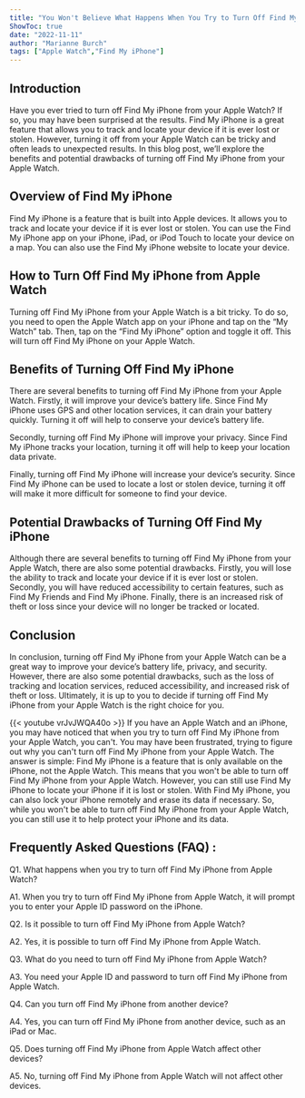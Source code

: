 ```yaml
---
title: "You Won't Believe What Happens When You Try to Turn Off Find My iPhone from Apple Watch!"
ShowToc: true 
date: "2022-11-11"
author: "Marianne Burch" 
tags: ["Apple Watch","Find My iPhone"]
---
```

## Introduction

Have you ever tried to turn off Find My iPhone from your Apple Watch? If so, you may have been surprised at the results. Find My iPhone is a great feature that allows you to track and locate your device if it is ever lost or stolen. However, turning it off from your Apple Watch can be tricky and often leads to unexpected results. In this blog post, we’ll explore the benefits and potential drawbacks of turning off Find My iPhone from your Apple Watch. 

## Overview of Find My iPhone

Find My iPhone is a feature that is built into Apple devices. It allows you to track and locate your device if it is ever lost or stolen. You can use the Find My iPhone app on your iPhone, iPad, or iPod Touch to locate your device on a map. You can also use the Find My iPhone website to locate your device.

## How to Turn Off Find My iPhone from Apple Watch

Turning off Find My iPhone from your Apple Watch is a bit tricky. To do so, you need to open the Apple Watch app on your iPhone and tap on the “My Watch” tab. Then, tap on the “Find My iPhone” option and toggle it off. This will turn off Find My iPhone on your Apple Watch. 

## Benefits of Turning Off Find My iPhone

There are several benefits to turning off Find My iPhone from your Apple Watch. Firstly, it will improve your device’s battery life. Since Find My iPhone uses GPS and other location services, it can drain your battery quickly. Turning it off will help to conserve your device’s battery life. 

Secondly, turning off Find My iPhone will improve your privacy. Since Find My iPhone tracks your location, turning it off will help to keep your location data private. 

Finally, turning off Find My iPhone will increase your device’s security. Since Find My iPhone can be used to locate a lost or stolen device, turning it off will make it more difficult for someone to find your device. 

## Potential Drawbacks of Turning Off Find My iPhone

Although there are several benefits to turning off Find My iPhone from your Apple Watch, there are also some potential drawbacks. Firstly, you will lose the ability to track and locate your device if it is ever lost or stolen. Secondly, you will have reduced accessibility to certain features, such as Find My Friends and Find My iPhone. Finally, there is an increased risk of theft or loss since your device will no longer be tracked or located. 

## Conclusion

In conclusion, turning off Find My iPhone from your Apple Watch can be a great way to improve your device’s battery life, privacy, and security. However, there are also some potential drawbacks, such as the loss of tracking and location services, reduced accessibility, and increased risk of theft or loss. Ultimately, it is up to you to decide if turning off Find My iPhone from your Apple Watch is the right choice for you.

{{< youtube vrJvJWQA40o >}} 
If you have an Apple Watch and an iPhone, you may have noticed that when you try to turn off Find My iPhone from your Apple Watch, you can't. You may have been frustrated, trying to figure out why you can't turn off Find My iPhone from your Apple Watch. The answer is simple: Find My iPhone is a feature that is only available on the iPhone, not the Apple Watch. This means that you won't be able to turn off Find My iPhone from your Apple Watch. However, you can still use Find My iPhone to locate your iPhone if it is lost or stolen. With Find My iPhone, you can also lock your iPhone remotely and erase its data if necessary. So, while you won't be able to turn off Find My iPhone from your Apple Watch, you can still use it to help protect your iPhone and its data.

## Frequently Asked Questions (FAQ) :
Q1. What happens when you try to turn off Find My iPhone from Apple Watch?

A1. When you try to turn off Find My iPhone from Apple Watch, it will prompt you to enter your Apple ID password on the iPhone.

Q2. Is it possible to turn off Find My iPhone from Apple Watch?

A2. Yes, it is possible to turn off Find My iPhone from Apple Watch.

Q3. What do you need to turn off Find My iPhone from Apple Watch?

A3. You need your Apple ID and password to turn off Find My iPhone from Apple Watch.

Q4. Can you turn off Find My iPhone from another device?

A4. Yes, you can turn off Find My iPhone from another device, such as an iPad or Mac.

Q5. Does turning off Find My iPhone from Apple Watch affect other devices?

A5. No, turning off Find My iPhone from Apple Watch will not affect other devices.


